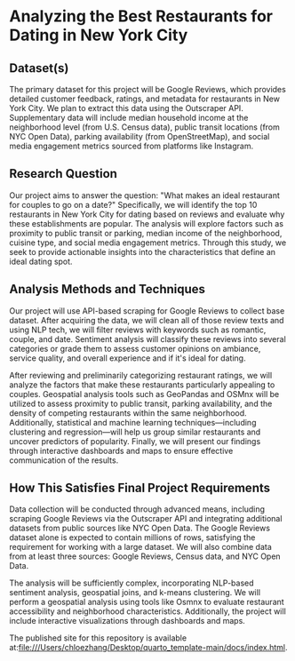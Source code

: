 # Analyzing the Best Restaurants for Dating in New York City
## Dataset(s)
The primary dataset for this project will be Google Reviews, which provides detailed customer feedback, ratings, and metadata for restaurants in New York City. We plan to extract this data using the Outscraper API. Supplementary data will include median household income at the neighborhood level (from U.S. Census data), public transit locations (from NYC Open Data), parking availability (from OpenStreetMap), and social media engagement metrics sourced from platforms like Instagram. 

## Research Question
Our project aims to answer the question: "What makes an ideal restaurant for couples to go on a date?" Specifically, we will identify the top 10 restaurants in New York City for dating based on reviews and evaluate why these establishments are popular. The analysis will explore factors such as proximity to public transit or parking, median income of the neighborhood, cuisine type, and social media engagement metrics. Through this study, we seek to provide actionable insights into the characteristics that define an ideal dating spot.

## Analysis Methods and Techniques
Our project will use API-based scraping for Google Reviews to collect base dataset. After acquiring the data, we will clean all of those review texts and using NLP tech, we will filter reviews with keywords such as romantic, couple, and date. Sentiment analysis will classify these reviews into several categories or grade them to assess customer opinions on ambiance, service quality, and overall experience and if it's ideal for dating.

After reviewing and preliminarily categorizing restaurant ratings, we will analyze the factors that make these restaurants particularly appealing to couples. Geospatial analysis tools such as GeoPandas and OSMnx will be utilized to assess proximity to public transit, parking availability, and the density of competing restaurants within the same neighborhood. Additionally, statistical and machine learning techniques—including clustering and regression—will help us group similar restaurants and uncover predictors of popularity. Finally, we will present our findings through interactive dashboards and maps to ensure effective communication of the results.

## How This Satisfies Final Project Requirements
Data collection will be conducted through advanced means, including scraping Google Reviews via the Outscraper API and integrating additional datasets from public sources like NYC Open Data. The Google Reviews dataset alone is expected to contain millions of rows, satisfying the requirement for working with a large dataset. We will also combine data from at least three sources: Google Reviews, Census data, and NYC Open Data. 

The analysis will be sufficiently complex, incorporating NLP-based sentiment analysis, geospatial joins, and k-means clustering. We will perform a geospatial analysis using tools like Osmnx to evaluate restaurant accessibility and neighborhood characteristics. Additionally, the project will include interactive visualizations through dashboards and maps.

The published site for this repository is available at:[file:///Users/chloezhang/Desktop/quarto_template-main/docs/index.html](file:///Users/chloezhang/Desktop/quarto_template-main/docs/index.html).
